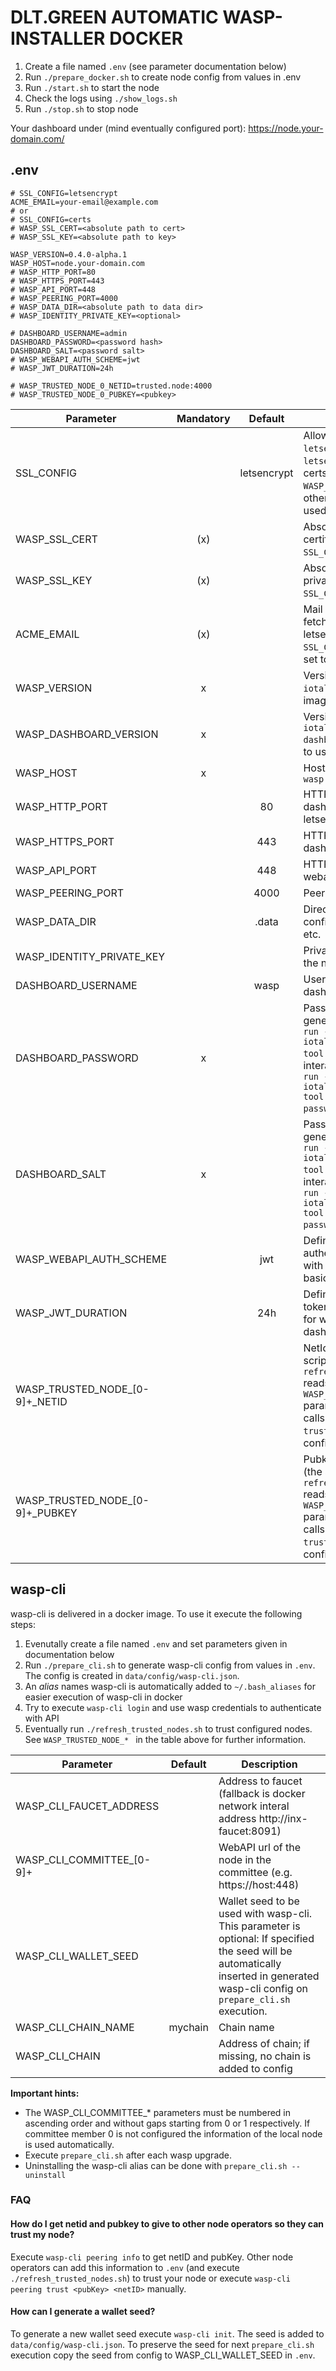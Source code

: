 # DLT.GREEN AUTOMATIC WASP-INSTALLER DOCKER

1. Create a file named `.env` (see parameter documentation below)
2. Run `./prepare_docker.sh` to create node config from values in .env
3. Run `./start.sh` to start the node
4. Check the logs using `./show_logs.sh`
5. Run `./stop.sh` to stop node

Your dashboard under (mind eventually configured port):
https://node.your-domain.com/
## .env

```
# SSL_CONFIG=letsencrypt
ACME_EMAIL=your-email@example.com
# or
# SSL_CONFIG=certs
# WASP_SSL_CERT=<absolute path to cert>
# WASP_SSL_KEY=<absolute path to key>

WASP_VERSION=0.4.0-alpha.1
WASP_HOST=node.your-domain.com
# WASP_HTTP_PORT=80
# WASP_HTTPS_PORT=443
# WASP_API_PORT=448
# WASP_PEERING_PORT=4000
# WASP_DATA_DIR=<absolute path to data dir>
# WASP_IDENTITY_PRIVATE_KEY=<optional>

# DASHBOARD_USERNAME=admin
DASHBOARD_PASSWORD=<password hash>
DASHBOARD_SALT=<password salt>
# WASP_WEBAPI_AUTH_SCHEME=jwt
# WASP_JWT_DURATION=24h

# WASP_TRUSTED_NODE_0_NETID=trusted.node:4000
# WASP_TRUSTED_NODE_0_PUBKEY=<pubkey>
```

| Parameter                         | Mandatory |   Default   | Description                                                                                                                                                                                                        |
| --------------------------------- | :-------: | :---------: | ------------------------------------------------------------------------------------------------------------------------------------------------------------------------------------------------------------------ |
| SSL_CONFIG                        |           | letsencrypt | Allowed values: `certs`, `letsencrypt`. Default: `letsencrypt`. If set to certs `WASP_SSL_CERT` and `WASP_SSL_KEY` are used otherwise letsencrypt is used by default.                                              |
| WASP_SSL_CERT                     |    (x)    |             | Absolute path to SSL certificate (mandatory if `SSL_CONFIG=certs`)                                                                                                                                                 |
| WASP_SSL_KEY                      |    (x)    |             | Absolute path to SSL private key (mandatory if `SSL_CONFIG=certs`)                                                                                                                                                 |
| ACME_EMAIL                        |    (x)    |             | Mail address used to fetch SSL certificate from letsencrypt (mandatory if `SSL_CONFIG` not set or is set to `letsencrypt`).                                                                                        |
| WASP_VERSION                      |     x     |             | Version of `iotaledger/wasp` docker image to use                                                                                                                                                                   |
| WASP_DASHBOARD_VERSION            |     x     |             | Version of `iotaledger/wasp-dashboard` docker image to use                                                                                                                                                         |
| WASP_HOST                         |     x     |             | Host domain name e.g. `wasp.dlt.green`                                                                                                                                                                             |
| WASP_HTTP_PORT                    |           |     80      | HTTP port to access dashboard. Must be 80 if letsencrypt is used.                                                                                                                                                  |
| WASP_HTTPS_PORT                   |           |     443     | HTTPS port to access dashboard                                                                                                                                                                                     |
| WASP_API_PORT                     |           |     448     | HTTPS port to access webapi                                                                                                                                                                                        |
| WASP_PEERING_PORT                 |           |    4000     | Peering port                                                                                                                                                                                                       |
| WASP_DATA_DIR                     |           |    .data    | Directory containing configuration, database etc.                                                                                                                                                                  |
| WASP_IDENTITY_PRIVATE_KEY         |           |             | Private key used to derive the node identity                                                                                                                                                                       |
| DASHBOARD_USERNAME                |           |    wasp     | Username to access dashboard                                                                                                                                                                                       |
| DASHBOARD_PASSWORD                |     x     |             | Password hash (can be generated with `docker run --rm -it iotaledger/hornet:2.0-rc tool pwd-hash` or non-interactively with `docker run --rm iotaledger/hornet:2.0-rc tool pwd-hash --json --password <password>`) |
| DASHBOARD_SALT                    |     x     |             | Password salt (can be generated with `docker run --rm -it iotaledger/hornet:2.0-rc tool pwd-hash` or non-interactively with `docker run --rm iotaledger/hornet:2.0-rc tool pwd-hash --json --password <password>`) |
| WASP_WEBAPI_AUTH_SCHEME           |           |     jwt     | Defines scheme of authentication of client with the wasp node e.g. basic or jwt                                                                                                                                    |
| WASP_JWT_DURATION                 |           |     24h     | Defines how log jwt tokens are valid (is used for webapi and dashboard)                                                                                                                                            |
| WASP_TRUSTED_NODE_\[0-9\]+_NETID  |           |             | NetId of trusted node (the script `refresh_trusted_nodes.sh` reads all `WASP_TRUSTED_NODE_*` parameters from `.env` and calls `wasp-cli peering trust` to trust the configured nodes.)                             |
| WASP_TRUSTED_NODE_\[0-9\]+_PUBKEY |           |             | Pubkey of trusted node (the script `refresh_trusted_nodes.sh` reads all `WASP_TRUSTED_NODE_*` parameters from `.env` and calls `wasp-cli peering trust` to trust the configured nodes.)                            |

## wasp-cli

wasp-cli is delivered in a docker image. To use it execute the following steps:

1. Evenutally create a file named `.env` and set parameters given in documentation below
2. Run `./prepare_cli.sh` to generate wasp-cli config from values in `.env`. The config is created in `data/config/wasp-cli.json`.
3. An _alias_ names wasp-cli is automatically added to `~/.bash_aliases` for easier execution of wasp-cli in docker
4. Try to execute `wasp-cli login` and use wasp credentials to authenticate with API
5. Eventually run `./refresh_trusted_nodes.sh` to trust configured nodes. See `WASP_TRUSTED_NODE_* ` in the table above for further information.

| Parameter                   | Default | Description                                                                                                                                                                        |
| --------------------------- | ------- | ---------------------------------------------------------------------------------------------------------------------------------------------------------------------------------- |
| WASP_CLI_FAUCET_ADDRESS     |         | Address to faucet (fallback is docker network interal address http://inx-faucet:8091)                                                                                              |
| WASP_CLI_COMMITTEE_\[0-9\]+ |         | WebAPI url of the node in the committee (e.g. https://host:448)                                                                                                                    |
| WASP_CLI_WALLET_SEED        |         | Wallet seed to be used with wasp-cli. This parameter is optional: If specified the seed will be automatically inserted in generated wasp-cli config on `prepare_cli.sh` execution. |
| WASP_CLI_CHAIN_NAME         | mychain | Chain name                                                                                                                                                                         |
| WASP_CLI_CHAIN              |         | Address of chain; if missing, no chain is added to config                                                                                                                          |

**Important hints:**
- The WASP_CLI_COMMITTEE_* parameters must be numbered in ascending order and without gaps starting from 0 or 1 respectively. If committee member 0 is not configured the information of the local node is used automatically.
- Execute `prepare_cli.sh` after each wasp upgrade.
- Uninstalling the wasp-cli alias can be done with `prepare_cli.sh --uninstall`

### FAQ

#### How do I get netid and pubkey to give to other node operators so they can trust my node?
Execute `wasp-cli peering info` to get netID and pubKey. Other node operators can add this information to `.env` (and execute `./refresh_trusted_nodes.sh`) to trust your node or execute `wasp-cli peering trust <pubKey> <netID>` manually.

#### How can I generate a wallet seed?
To generate a new wallet seed execute `wasp-cli init`. The seed is added to `data/config/wasp-cli.json`. To preserve the seed for next `prepare_cli.sh` execution copy the seed from config to WASP_CLI_WALLET_SEED in `.env`.